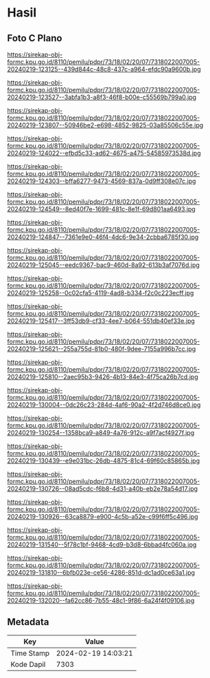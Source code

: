 # Hasil

## Foto C Plano

https://sirekap-obj-formc.kpu.go.id/8110/pemilu/pdpr/73/18/02/20/07/7318022007005-20240219-123125--439d844c-48c8-437c-a964-efdc90a9600b.jpg

https://sirekap-obj-formc.kpu.go.id/8110/pemilu/pdpr/73/18/02/20/07/7318022007005-20240219-123527--3abfa1b3-a8f3-46f8-b00e-c55569b799a0.jpg

https://sirekap-obj-formc.kpu.go.id/8110/pemilu/pdpr/73/18/02/20/07/7318022007005-20240219-123807--50946be2-e698-4852-9825-03a85506c55e.jpg

https://sirekap-obj-formc.kpu.go.id/8110/pemilu/pdpr/73/18/02/20/07/7318022007005-20240219-124022--efbd5c33-ad62-4675-a475-54585973538d.jpg

https://sirekap-obj-formc.kpu.go.id/8110/pemilu/pdpr/73/18/02/20/07/7318022007005-20240219-124303--bffa6277-9473-4569-837a-0d9ff308e07c.jpg

https://sirekap-obj-formc.kpu.go.id/8110/pemilu/pdpr/73/18/02/20/07/7318022007005-20240219-124549--8ed40f7e-1699-481c-8e1f-69d801aa6493.jpg

https://sirekap-obj-formc.kpu.go.id/8110/pemilu/pdpr/73/18/02/20/07/7318022007005-20240219-124847--7361e9e0-46f4-4dc6-9e34-2cbba6785f30.jpg

https://sirekap-obj-formc.kpu.go.id/8110/pemilu/pdpr/73/18/02/20/07/7318022007005-20240219-125045--eedc9367-bac9-460d-8a92-613b3af7076d.jpg

https://sirekap-obj-formc.kpu.go.id/8110/pemilu/pdpr/73/18/02/20/07/7318022007005-20240219-125258--0c02cfa5-4119-4ad8-b334-f2c0c223ecff.jpg

https://sirekap-obj-formc.kpu.go.id/8110/pemilu/pdpr/73/18/02/20/07/7318022007005-20240219-125417--3ff53db9-cf33-4ee7-b064-551db40ef33e.jpg

https://sirekap-obj-formc.kpu.go.id/8110/pemilu/pdpr/73/18/02/20/07/7318022007005-20240219-125621--255a755d-81b0-480f-9dee-7155a996b7cc.jpg

https://sirekap-obj-formc.kpu.go.id/8110/pemilu/pdpr/73/18/02/20/07/7318022007005-20240219-125810--2aec95b3-9426-4b13-84e3-4f75ca26b7cd.jpg

https://sirekap-obj-formc.kpu.go.id/8110/pemilu/pdpr/73/18/02/20/07/7318022007005-20240219-130004--0dc26c23-284d-4af6-90a2-4f2d746d8ce0.jpg

https://sirekap-obj-formc.kpu.go.id/8110/pemilu/pdpr/73/18/02/20/07/7318022007005-20240219-130254--1358bca9-a849-4a76-912c-a9f7acf4927f.jpg

https://sirekap-obj-formc.kpu.go.id/8110/pemilu/pdpr/73/18/02/20/07/7318022007005-20240219-130439--e9e031bc-26db-4875-81c4-69f60c85865b.jpg

https://sirekap-obj-formc.kpu.go.id/8110/pemilu/pdpr/73/18/02/20/07/7318022007005-20240219-130726--08ad5cdc-f6b8-4d31-a40b-eb2e78a54d17.jpg

https://sirekap-obj-formc.kpu.go.id/8110/pemilu/pdpr/73/18/02/20/07/7318022007005-20240219-130926--63ca8879-e900-4c5b-a52e-c99f6ff5c496.jpg

https://sirekap-obj-formc.kpu.go.id/8110/pemilu/pdpr/73/18/02/20/07/7318022007005-20240219-131540--5f78c1bf-9468-4cd9-b3d8-6bbad4fc060a.jpg

https://sirekap-obj-formc.kpu.go.id/8110/pemilu/pdpr/73/18/02/20/07/7318022007005-20240219-131810--6bfb023e-ce56-4286-851d-dc1ad0ce63a1.jpg

https://sirekap-obj-formc.kpu.go.id/8110/pemilu/pdpr/73/18/02/20/07/7318022007005-20240219-132020--fa62cc86-7b55-48c1-9f86-6a24f4f09106.jpg


## Metadata

| Key        | Value               |
| ---------- | ------------------- |
| Time Stamp | 2024-02-19 14:03:21 |
| Kode Dapil | 7303                |



